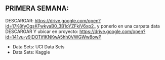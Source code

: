 PRIMERA SEMANA:
---------------
DESCARGAR: https://drive.google.com/open?id=17K8fyOqsKFwkyaB0_3B1oYZFkiV6xp2_ y ponerlo en una carpata data
DESCARGAR Y ubicar en proyecto: https://drive.google.com/open?id=141vu-y9jDOTiflKNKwA5hh0VWGWw8owP
* Data Sets: UCI Data Sets
* Data Sets: Kaggle

